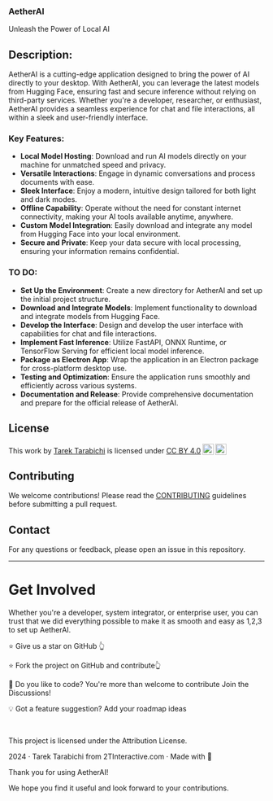 ### AetherAI
Unleash the Power of Local AI

## Description:
AetherAI is a cutting-edge application designed to bring the power of AI directly to your desktop. With AetherAI, you can leverage the latest models from Hugging Face, ensuring fast and secure inference without relying on third-party services. Whether you're a developer, researcher, or enthusiast, AetherAI provides a seamless experience for chat and file interactions, all within a sleek and user-friendly interface.

### Key Features:
- **Local Model Hosting**: Download and run AI models directly on your machine for unmatched speed and privacy.
- **Versatile Interactions**: Engage in dynamic conversations and process documents with ease.
- **Sleek Interface**: Enjoy a modern, intuitive design tailored for both light and dark modes.
- **Offline Capability**: Operate without the need for constant internet connectivity, making your AI tools available anytime, anywhere.
- **Custom Model Integration**: Easily download and integrate any model from Hugging Face into your local environment.
- **Secure and Private**: Keep your data secure with local processing, ensuring your information remains confidential.

### TO DO:
- **Set Up the Environment**: Create a new directory for AetherAI and set up the initial project structure.
- **Download and Integrate Models**: Implement functionality to download and integrate models from Hugging Face.
- **Develop the Interface**: Design and develop the user interface with capabilities for chat and file interactions.
- **Implement Fast Inference**: Utilize FastAPI, ONNX Runtime, or TensorFlow Serving for efficient local model inference.
- **Package as Electron App**: Wrap the application in an Electron package for cross-platform desktop use.
- **Testing and Optimization**: Ensure the application runs smoothly and efficiently across various systems.
- **Documentation and Release**: Provide comprehensive documentation and prepare for the official release of AetherAI.

## License

<p xmlns:cc="http://creativecommons.org/ns#" >This work by <a rel="cc:attributionURL dct:creator" property="cc:attributionName" href="https://2tinteractive">Tarek Tarabichi</a> is licensed under <a href="http://creativecommons.org/licenses/by/4.0/?ref=chooser-v1" target="_blank" rel="license noopener noreferrer" style="display:inline-block;">CC BY 4.0<img style="height:22px!important;margin-left:3px;vertical-align:text-bottom;" src="https://mirrors.creativecommons.org/presskit/icons/cc.svg?ref=chooser-v1"><img style="height:22px!important;margin-left:3px;vertical-align:text-bottom;" src="https://mirrors.creativecommons.org/presskit/icons/by.svg?ref=chooser-v1"></a></p>

## Contributing

We welcome contributions! Please read the [CONTRIBUTING](CONTRIBUTING.md) guidelines before submitting a pull request.


## Contact

For any questions or feedback, please open an issue in this repository.

---
#  Get Involved
Whether you're a developer, system integrator, or enterprise user, you can trust that we did everything possible to make it as smooth and easy as 1,2,3 to set up AetherAI.

⭐ Give us a star on GitHub 👆

⭐ Fork the project on GitHub and contribute👆

🚀 Do you like to code? You're more than welcome to contribute Join the Discussions!

💡 Got a feature suggestion? Add your roadmap ideas

<br/>

This project is licensed under the Attribution License.

2024 · Tarek Tarabichi from 2TInteractive.com · Made with 💙

Thank you for using AetherAI!

We hope you find it useful and look forward to your contributions.

